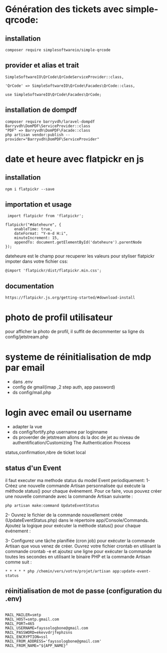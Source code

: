 # Génération des tickets avec simple-qrcode:
## installation
```
composer require simplesoftwareio/simple-qrcode

```
## provider et alias et trait

```
SimpleSoftwareIO\QrCode\QrCodeServiceProvider::class,

'QrCode' => SimpleSoftwareIO\QrCode\Facades\QrCode::class,

use SimpleSoftwareIO\QrCode\Facades\QrCode;

```

## installation de dompdf
```
composer require barryvdh/laravel-dompdf
Barryvdh\DomPDF\ServiceProvider::class
"PDF" => Barryvdh\DomPDF\Facade::class
php artisan vendor:publish --provider="Barryvdh\DomPDF\ServiceProvider"

```

# date et heure avec flatpickr en js
## installation
```
npm i flatpickr --save

``` 
## importation et usage
```
 import flatpickr from 'flatpickr';

flatpickr("#dateheure", {
    enableTime: true,
    dateFormat: "Y-m-d H:i",
    minuteIncrement: 15,
    appendTo: document.getElementById('dateheure').parentNode
});

```
dateheure est le champ pour recuperer les valeurs
pour styliser flatpickr impoter dans votre fichier css:
```
@import 'flatpickr/dist/flatpickr.min.css';
```
## documentation
```
https://flatpickr.js.org/getting-started/#download-install
```
# photo de profil utilisateur
pour afficher la photo de profil, il suffit de decommenter sa ligne ds config/jetstream.php
# systeme de réinitialisation de mdp par email
- dans .env
- config de gmail(imap ,2 step auth, app password)
- ds config/mail.php
# login avec email ou username
- adapter la vue
- ds config/fortify.php
username par loginname
- ds proverder de jetstream
allons ds la doc de jet au niveau de authentification/Customizing The Authentication Process

status,confirmation,nbre de ticket local
## status d'un Event
il faut executer ma methode status du model Event periodiquement:
1- Créez une nouvelle commande Artisan personnalisée qui exécute la méthode status() pour chaque événement. Pour ce faire, vous pouvez créer une nouvelle commande avec la commande Artisan suivante :
```
php artisan make:command UpdateEventStatus

```
2- Ouvrez le fichier de la commande nouvellement créée (UpdateEventStatus.php) dans le répertoire app/Console/Commands. Ajoutez la logique pour exécuter la méthode status() pour chaque événement :

3- Configurez une tâche planifiée (cron job) pour exécuter la commande Artisan que vous venez de créer. Ouvrez votre fichier crontab en utilisant la commande crontab -e et ajoutez une ligne pour exécuter la commande toutes les secondes en utilisant le binaire PHP et la commande Artisan comme suit :
```
* * * * * php /chemin/vers/votre/projet/artisan app:update-event-status

```

## réinitialisation de mot de passe (configuration du .env)
```

MAIL_MAILER=smtp
MAIL_HOST=smtp.gmail.com
MAIL_PORT=465
MAIL_USERNAME=fayssologbone@gmail.com
MAIL_PASSWORD=ekevvdrjfephzsns
MAIL_ENCRYPTION=ssl
MAIL_FROM_ADDRESS='fayssologbone@gmail.com'
MAIL_FROM_NAME="${APP_NAME}"

```